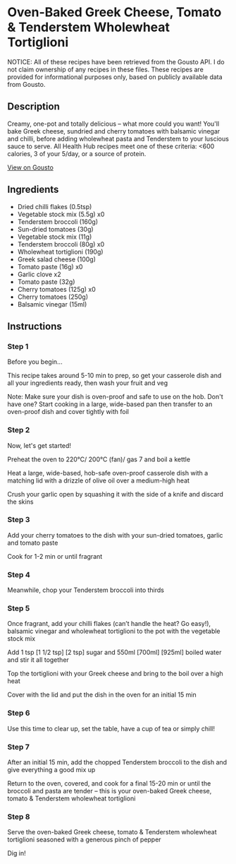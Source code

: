 # Oven-Baked Greek Cheese, Tomato & Tenderstem Wholewheat Tortiglioni

NOTICE: All of these recipes have been retrieved from the Gousto API. I do not claim ownership of any recipes in these files. These recipes are provided for informational purposes only, based on publicly available data from Gousto.

## Description

Creamy, one-pot and totally delicious – what more could you want! You'll bake Greek cheese, sundried and cherry tomatoes with balsamic vinegar and chilli, before adding wholewheat pasta and Tenderstem to your luscious sauce to serve. All Health Hub recipes meet one of these criteria: <600 calories, 3 of your 5/day, or a source of protein.

[View on Gousto](https://www.gousto.co.uk/recipes/cookbook/oven-baked-greek-cheese-tomato-tenderstem-wholewheat-tortiglioni)

## Ingredients

- Dried chilli flakes (0.5tsp)
- Vegetable stock mix (5.5g) x0
- Tenderstem broccoli (160g)
- Sun-dried tomatoes (30g)
- Vegetable stock mix (11g)
- Tenderstem broccoli (80g) x0
- Wholewheat tortiglioni (190g)
- Greek salad cheese (100g)
- Tomato paste (16g) x0
- Garlic clove x2
- Tomato paste (32g)
- Cherry tomatoes (125g) x0
- Cherry tomatoes (250g)
- Balsamic vinegar (15ml)

## Instructions


### Step 1

Before you begin...

This recipe takes around 5-10 min to prep, so get your casserole dish and all your ingredients ready, then wash your fruit and veg

Note: Make sure your dish is oven-proof and safe to use on the hob. Don't have one? Start cooking in a large, wide-based pan then transfer to an oven-proof dish and cover tightly with foil


### Step 2

Now, let's get started!

Preheat the oven to 220°C/ 200°C (fan)/ gas 7 and boil a kettle

Heat a large, wide-based, hob-safe oven-proof casserole dish with a matching lid with a drizzle of olive oil over a medium-high heat

Crush your garlic open by squashing it with the side of a knife and discard the skins


### Step 3

Add your cherry tomatoes to the dish with your sun-dried tomatoes, garlic and tomato paste

Cook for 1-2 min or until fragrant


### Step 4

Meanwhile, chop your Tenderstem broccoli into thirds


### Step 5

Once fragrant, add your chilli flakes (can’t handle the heat? Go easy!), balsamic vinegar and wholewheat tortiglioni to the pot with the vegetable stock mix

Add 1 tsp <span class="text-purple">[1 1/2 tsp]</span> <span class="text-danger">[2 tsp]</span> sugar and 550m<span class="text-purple">l [700ml]</span> <span class="text-danger">[925ml]</span> boiled water and stir it all together

Top the tortiglioni with your Greek cheese and bring to the boil over a high heat

Cover with the lid and put the dish in the oven for an initial 15 min


### Step 6

Use this time to clear up, set the table, have a cup of tea or simply chill!


### Step 7

After an initial 15 min, add the chopped Tenderstem broccoli to the dish and give everything a good mix up

Return to the oven, covered, and cook for a final 15-20 min or until the broccoli and pasta are tender – this is your oven-baked Greek cheese, tomato & Tenderstem wholewheat tortiglioni

### Step 8

Serve the oven-baked Greek cheese, tomato & Tenderstem wholewheat tortiglioni seasoned with a generous pinch of pepper

Dig in!

